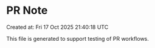 # PR Note

Created at: Fri 17 Oct 2025 21:40:18 UTC

This file is generated to support testing of PR workflows.
